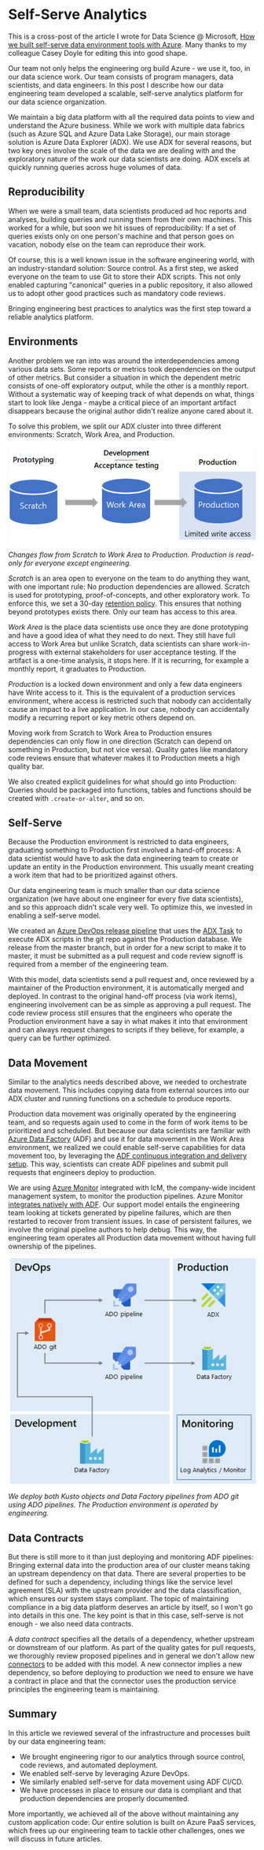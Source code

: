 # Self-Serve Analytics

This is a cross-post of the article I wrote for Data Science @
Microsoft, [How we built self-serve data environment tools with
Azure](https://medium.com/data-science-at-microsoft/how-we-built-self-serve-data-environment-tools-with-azure-3951a698fc9d).
Many thanks to my colleague Casey Doyle for editing this into good
shape.

Our team not only helps the engineering org build Azure - we use it,
too, in our data science work. Our team consists of program managers,
data scientists, and data engineers. In this post I describe how our
data engineering team developed a scalable, self-serve analytics
platform for our data science organization.

We maintain a big data platform with all the required data points to
view and understand the Azure business. While we work with multiple data
fabrics (such as Azure SQL and Azure Data Lake Storage), our main
storage solution is Azure Data Explorer (ADX). We use ADX for several
reasons, but two key ones involve the scale of the data we are dealing
with and the exploratory nature of the work our data scientists are
doing. ADX excels at quickly running queries across huge volumes of
data.

## Reproducibility

When we were a small team, data scientists produced ad hoc reports and
analyses, building queries and running them from their own machines.
This worked for a while, but soon we hit issues of reproducibility: If a
set of queries exists only on one person's machine and that person goes
on vacation, nobody else on the team can reproduce their work.

Of course, this is a well known issue in the software engineering world,
with an industry-standard solution: Source control. As a first step, we
asked everyone on the team to use Git to store their ADX scripts. This
not only enabled capturing "canonical" queries in a public repository,
it also allowed us to adopt other good practices such as mandatory code
reviews.

Bringing engineering best practices to analytics was the first step
toward a reliable analytics platform.

## Environments

Another problem we ran into was around the interdependencies among
various data sets. Some reports or metrics took dependencies on the
output of other metrics. But consider a situation in which the dependent
metric consists of one-off exploratory output, while the other is a
monthly report. Without a systematic way of keeping track of what
depends on what, things start to look like Jenga - maybe a critical
piece of an important artifact disappears because the original author
didn't realize anyone cared about it.

To solve this problem, we split our ADX cluster into three different
environments: Scratch, Work Area, and Production.

![image](areas.png)

*Changes flow from Scratch to Work Area to Production. Production is
read-only for everyone except engineering.*

*Scratch* is an area open to everyone on the team to do anything they
want, with one important rule: No production dependencies are allowed.
Scratch is used for prototyping, proof-of-concepts, and other
exploratory work. To enforce this, we set a 30-day [retention
policy](https://docs.microsoft.com/en-us/azure/kusto/management/retention-policy).
This ensures that nothing beyond prototypes exists there. Only our team
has access to this area.

*Work Area* is the place data scientists use once they are done
prototyping and have a good idea of what they need to do next. They
still have full access to Work Area but unlike Scratch, data scientists
can share work-in-progress with external stakeholders for user
acceptance testing. If the artifact is a one-time analysis, it stops
here. If it is recurring, for example a monthly report, it graduates to
Production.

*Production* is a locked down environment and only a few data engineers
have Write access to it. This is the equivalent of a production services
environment, where access is restricted such that nobody can
accidentally cause an impact to a live application. In our case, nobody
can accidentally modify a recurring report or key metric others depend
on.

Moving work from Scratch to Work Area to Production ensures dependencies
can only flow in one direction (Scratch can depend on something in
Production, but not vice versa). Quality gates like mandatory code
reviews ensure that whatever makes it to Production meets a high quality
bar.

We also created explicit guidelines for what should go into Production:
Queries should be packaged into functions, tables and functions should
be created with `.create-or-alter`, and so on.

## Self-Serve

Because the Production environment is restricted to data engineers,
graduating something to Production first involved a hand-off process: A
data scientist would have to ask the data engineering team to create or
update an entity in the Production environment. This usually meant
creating a work item that had to be prioritized against others.

Our data engineering team is much smaller than our data science
organization (we have about one engineer for every five data
scientists), and so this approach didn't scale very well. To optimize
this, we invested in enabling a self-serve model.

We created an [Azure DevOps release
pipeline](https://docs.microsoft.com/en-us/azure/devops/pipelines/release/?view=azure-devops)
that uses the [ADX
Task](https://docs.microsoft.com/en-us/azure/data-explorer/devops) to
execute ADX scripts in the git repo against the Production database. We
release from the master branch, but in order for a new script to make it
to master, it must be submitted as a pull request and code review
signoff is required from a member of the engineering team.

With this model, data scientists send a pull request and, once reviewed
by a maintainer of the Production environment, it is automatically
merged and deployed. In contrast to the original hand-off process (via
work items), engineering involvement can be as simple as approving a
pull request. The code review process still ensures that the engineers
who operate the Production environment have a say in what makes it into
that environment and can always request changes to scripts if they
believe, for example, a query can be further optimized.

## Data Movement

Similar to the analytics needs described above, we needed to orchestrate
data movement. This includes copying data from external sources into our
ADX cluster and running functions on a schedule to produce reports.

Production data movement was originally operated by the engineering
team, and so requests again used to come in the form of work items to be
prioritized and scheduled. But because our data scientists are familiar
with [Azure Data
Factory](https://azure.microsoft.com/en-us/services/data-factory/) (ADF)
and use it for data movement in the Work Area environment, we realized
we could enable self-serve capabilities for data movement too, by
leveraging the [ADF continuous integration and delivery
setup](https://docs.microsoft.com/en-us/azure/data-factory/continuous-integration-deployment).
This way, scientists can create ADF pipelines and submit pull requests
that engineers deploy to production.

We are using [Azure
Monitor](https://azure.microsoft.com/en-us/services/monitor/) integrated
with IcM, the company-wide incident management system, to monitor the
production pipelines. Azure Monitor [integrates natively with
ADF](https://docs.microsoft.com/en-us/azure/data-factory/monitor-using-azure-monitor).
Our support model entails the engineering team looking at tickets
generated by pipeline failures, which are then restarted to recover from
transient issues. In case of persistent failures, we involve the
original pipeline authors to help debug. This way, the engineering team
operates all Production data movement without having full ownership of
the pipelines.

![image](devops.png)

*We deploy both Kusto objects and Data Factory pipelines from ADO git
using ADO pipelines. The Production environment is operated by
engineering.*

## Data Contracts

But there is still more to it than just deploying and monitoring ADF
pipelines: Bringing external data into the production area of our
cluster means taking an upstream dependency on that data. There are
several properties to be defined for such a dependency, including things
like the service level agreement (SLA) with the upstream provider and
the data classification, which ensures our system stays compliant. The
topic of maintaining compliance in a big data platform deserves an
article by itself, so I won't go into details in this one. The key
point is that in this case, self-serve is not enough - we also need data
contracts.

A *data contract* specifies all the details of a dependency, whether
upstream or downstream of our platform. As part of the quality gates for
pull requests, we thoroughly review proposed pipelines and in general we
don't allow new
[connectors](https://docs.microsoft.com/en-us/azure/data-factory/connector-overview)
to be added with this model. A new connector implies a new dependency,
so before deploying to production we need to ensure we have a contract
in place and that the connector uses the production service principles
the engineering team is maintaining.

## Summary

In this article we reviewed several of the infrastructure and processes
built by our data engineering team:

* We brought engineering rigor to our analytics through source
  control, code reviews, and automated deployment.
* We enabled self-serve by leveraging Azure DevOps.
* We similarly enabled self-serve for data movement using ADF CI/CD.
* We have processes in place to ensure our data is compliant and that
  production dependencies are properly documented.

More importantly, we achieved all of the above without maintaining any
custom application code: Our entire solution is built on Azure PaaS
services, which frees up our engineering team to tackle other
challenges, ones we will discuss in future articles.
